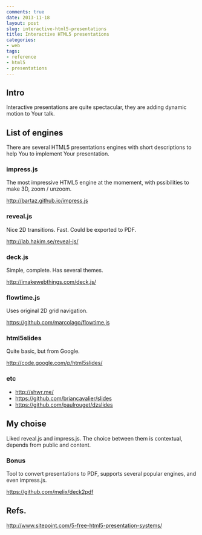 ```yaml
---
comments: true
date: 2013-11-18
layout: post
slug: interactive-html5-presentations
title: Interactive HTML5 presentations
categories:
- web
tags:
- reference
- html5
- presentations
---
```


## Intro

Interactive presentations are quite spectacular, they are adding dynamic motion to Your talk.

## List of engines

There are several HTML5 presentations engines with short descriptions to help You to implement Your presentation.

### impress.js

The most impressive HTML5 engine at the momement, with pssibilities to make 3D,  zoom / unzoom.

http://bartaz.github.io/impress.js

### reveal.js

Nice 2D transitions. Fast. Could be exported to PDF.

http://lab.hakim.se/reveal-js/

### deck.js

Simple, complete. Has several themes.

http://imakewebthings.com/deck.js/

### flowtime.js

Uses original 2D grid navigation.

https://github.com/marcolago/flowtime.js

### html5slides

Quite basic, but from Google.

http://code.google.com/p/html5slides/

### etc

* http://shwr.me/
* https://github.com/briancavalier/slides
* https://github.com/paulrouget/dzslides

## My choise

Liked reveal.js and impress.js. The choice between them is contextual, depends from public and content.

### Bonus

Tool to convert presentations to PDF, supports several popular engines, and even impress.js.

https://github.com/melix/deck2pdf

## Refs.

http://www.sitepoint.com/5-free-html5-presentation-systems/
